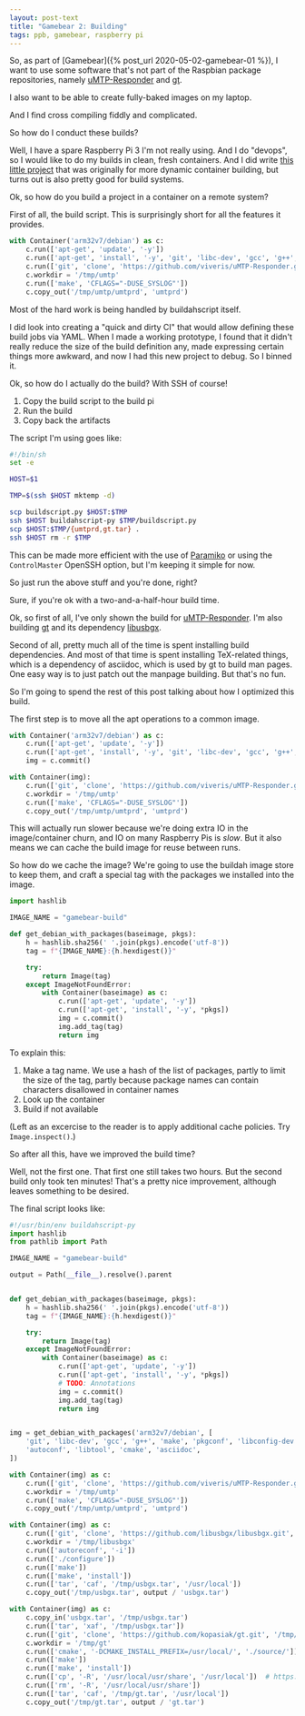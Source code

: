 ```yaml
---
layout: post-text
title: "Gamebear 2: Building"
tags: ppb, gamebear, raspberry pi
---
```


So, as part of [Gamebear]({% post_url 2020-05-02-gamebear-01 %}), I want to use some software that's not part of the Raspbian package repositories, namely [uMTP-Responder](https://github.com/viveris/uMTP-Responder) and [gt](https://github.com/kopasiak/gt).

I also want to be able to create fully-baked images on my laptop.

And I find cross compiling fiddly and complicated.

So how do I conduct these builds?

Well, I have a spare Raspberry Pi 3 I'm not really using. And I do "devops", so I would like to do my builds in clean, fresh containers. And I did write [this little project](https://buildahscript.github.io/) that was originally for more dynamic container building, but turns out is also pretty good for build systems.

Ok, so how do you build a project in a container on a remote system?

First of all, the build script. This is surprisingly short for all the features it provides.

```python
with Container('arm32v7/debian') as c:
    c.run(['apt-get', 'update', '-y'])
    c.run(['apt-get', 'install', '-y', 'git', 'libc-dev', 'gcc', 'g++', 'make', 'pkgconf'])
    c.run(['git', 'clone', 'https://github.com/viveris/uMTP-Responder.git', '/tmp/umtp'])
    c.workdir = '/tmp/umtp'
    c.run(['make', 'CFLAGS="-DUSE_SYSLOG"'])
    c.copy_out('/tmp/umtp/umtprd', 'umtprd')
```

Most of the hard work is being handled by buildahscript itself.

I did look into creating a "quick and dirty CI" that would allow defining these build jobs via YAML. When I made a working prototype, I found that it didn't really reduce the size of the build definition any, made expressing certain things more awkward, and now I had this new project to debug. So I binned it.

Ok, so how do I actually do the build? With SSH of course!

1. Copy the build script to the build pi
2. Run the build
3. Copy back the artifacts

The script I'm using goes like:

```sh
#!/bin/sh
set -e

HOST=$1

TMP=$(ssh $HOST mktemp -d)

scp buildscript.py $HOST:$TMP
ssh $HOST buildahscript-py $TMP/buildscript.py
scp $HOST:$TMP/{umtprd,gt.tar} .
ssh $HOST rm -r $TMP
```

This can be made more efficient with the use of [Paramiko](https://www.paramiko.org/) or using the `ControlMaster` OpenSSH option, but I'm keeping it simple for now.

So just run the above stuff and you're done, right?

Sure, if you're ok with a two-and-a-half-hour build time.

Ok, so first of all, I've only shown the build for [uMTP-Responder](https://github.com/viveris/uMTP-Responder). I'm also building [gt](https://github.com/kopasiak/gt) and its dependency [libusbgx](https://github.com/libusbgx/libusbgx).

Second of all, pretty much all of the time is spent installing build dependencies. And most of that time is spent installing TeX-related things, which is a dependency of asciidoc, which is used by gt to build man pages. One easy way is to just patch out the manpage building. But that's no fun.

So I'm going to spend the rest of this post talking about how I optimized this build.

The first step is to move all the apt operations to a common image.

```python
with Container('arm32v7/debian') as c:
    c.run(['apt-get', 'update', '-y'])
    c.run(['apt-get', 'install', '-y', 'git', 'libc-dev', 'gcc', 'g++', 'make', 'pkgconf'])
    img = c.commit()

with Container(img):
    c.run(['git', 'clone', 'https://github.com/viveris/uMTP-Responder.git', '/tmp/umtp'])
    c.workdir = '/tmp/umtp'
    c.run(['make', 'CFLAGS="-DUSE_SYSLOG"'])
    c.copy_out('/tmp/umtp/umtprd', 'umtprd')
```

This will actually run slower because we're doing extra IO in the image/container churn, and IO on many Raspberry Pis is _slow_. But it also means we can cache the build image for reuse between runs.

So how do we cache the image? We're going to use the buildah image store to keep them, and craft a special tag with the packages we installed into the image.

```python
import hashlib

IMAGE_NAME = "gamebear-build"

def get_debian_with_packages(baseimage, pkgs):
    h = hashlib.sha256(' '.join(pkgs).encode('utf-8'))
    tag = f"{IMAGE_NAME}:{h.hexdigest()}"

    try:
        return Image(tag)
    except ImageNotFoundError:
        with Container(baseimage) as c:
            c.run(['apt-get', 'update', '-y'])
            c.run(['apt-get', 'install', '-y', *pkgs])
            img = c.commit()
            img.add_tag(tag)
            return img
```

To explain this:

1. Make a tag name. We use a hash of the list of packages, partly to limit the size of the tag, partly because package names can contain characters disallowed in container names
2. Look up the container
3. Build if not available

(Left as an excercise to the reader is to apply additional cache policies. Try `Image.inspect()`.)

So after all this, have we improved the build time?

Well, not the first one. That first one still takes two hours. But the second build only took ten minutes! That's a pretty nice improvement, although leaves something to be desired.


The final script looks like:

```python
#!/usr/bin/env buildahscript-py
import hashlib
from pathlib import Path

IMAGE_NAME = "gamebear-build"

output = Path(__file__).resolve().parent


def get_debian_with_packages(baseimage, pkgs):
    h = hashlib.sha256(' '.join(pkgs).encode('utf-8'))
    tag = f"{IMAGE_NAME}:{h.hexdigest()}"

    try:
        return Image(tag)
    except ImageNotFoundError:
        with Container(baseimage) as c:
            c.run(['apt-get', 'update', '-y'])
            c.run(['apt-get', 'install', '-y', *pkgs])
            # TODO: Annotations
            img = c.commit()
            img.add_tag(tag)
            return img


img = get_debian_with_packages('arm32v7/debian', [
    'git', 'libc-dev', 'gcc', 'g++', 'make', 'pkgconf', 'libconfig-dev',
    'autoconf', 'libtool', 'cmake', 'asciidoc',
])

with Container(img) as c:
    c.run(['git', 'clone', 'https://github.com/viveris/uMTP-Responder.git', '/tmp/umtp'])
    c.workdir = '/tmp/umtp'
    c.run(['make', 'CFLAGS="-DUSE_SYSLOG"'])
    c.copy_out('/tmp/umtp/umtprd', 'umtprd')

with Container(img) as c:
    c.run(['git', 'clone', 'https://github.com/libusbgx/libusbgx.git', '/tmp/libusbgx'])
    c.workdir = '/tmp/libusbgx'
    c.run(['autoreconf', '-i'])
    c.run(['./configure'])
    c.run(['make'])
    c.run(['make', 'install'])
    c.run(['tar', 'caf', '/tmp/usbgx.tar', '/usr/local'])
    c.copy_out('/tmp/usbgx.tar', output / 'usbgx.tar')

with Container(img) as c:
    c.copy_in('usbgx.tar', '/tmp/usbgx.tar')
    c.run(['tar', 'xaf', '/tmp/usbgx.tar'])
    c.run(['git', 'clone', 'https://github.com/kopasiak/gt.git', '/tmp/gt'])
    c.workdir = '/tmp/gt'
    c.run(['cmake', '-DCMAKE_INSTALL_PREFIX=/usr/local/', './source/'])
    c.run(['make'])
    c.run(['make', 'install'])
    c.run(['cp', '-R', '/usr/local/usr/share', '/usr/local'])  # https://github.com/kopasiak/gt/issues/15
    c.run(['rm', '-R', '/usr/local/usr/share'])
    c.run(['tar', 'caf', '/tmp/gt.tar', '/usr/local'])
    c.copy_out('/tmp/gt.tar', output / 'gt.tar')
```